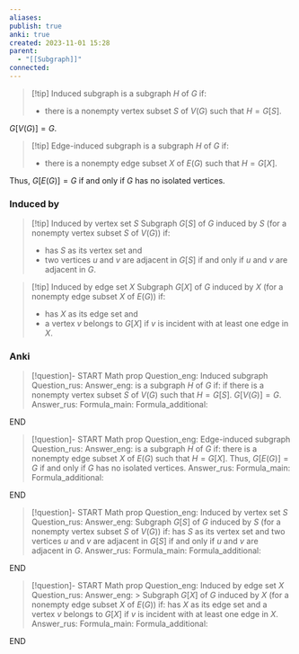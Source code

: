 ```yaml
---
aliases: 
publish: true
anki: true
created: 2023-11-01 15:28
parent:
  - "[[Subgraph]]"
connected:
---
```


> [!tip] Induced subgraph
is a subgraph $H$ of $G {}$ if: 
> - there is a nonempty vertex subset ${} S$ of $V(G)$ such that $H = G[S]$.

$G[V(G)] = G {}$. 

> [!tip] Edge-induced subgraph
> is a subgraph ${} H$ of $G {}$ if:
> - there is a nonempty  edge subset ${} X$ of $E(G)$ such that $H = G[X] {}$. 

Thus, ${} G[E(G)] = G$ if and only if $G {}$ has no isolated vertices.


### Induced by
> [!tip] Induced by vertex set ${} S {}$
> Subgraph ${} G[S]$ of $G$ induced by $S {}$ (for a nonempty  vertex subset ${} S$ of $V(G) {}$) if:
> - has ${} S$ as its vertex set and
> - two vertices $u$ and ${} v$ are adjacent in $G[S]$ if and only if $u$ and $v$ are adjacent in $G {}$.

> [!tip] Induced by edge set ${} X {}$
> Subgraph ${} G[X] {}$ of $G$ induced by $X {}$ (for a nonempty  edge subset ${} X$ of $E{} (G) {}$) if:
> - has ${} X {}$ as its edge set and
> - a vertex ${} v$ belongs to ${} G[X]$ if $v$ is incident with at least one edge in $X$. 

### Anki
> [!question]-
START
Math prop
Question_eng: Induced subgraph
Question_rus: 
Answer_eng: is a subgraph $H$ of $G {}$ if: 
if there is a nonempty vertex subset ${} S$ of $V(G)$ such that $H = G[S]$.
$G[V(G)] = G {}$. 
Answer_rus: 
Formula_main: 
Formula_additional:
<!--ID: 1699171145822-->
END

> [!question]-
START
Math prop
Question_eng: Edge-induced subgraph
Question_rus: 
Answer_eng: is a subgraph ${} H$ of $G {}$ if:
there is a nonempty  edge subset ${} X$ of $E(G)$ such that $H = G[X]$. 
Thus, $G[E(G)] = G$ if and only if $G {}$ has no isolated vertices.
Answer_rus: 
Formula_main: 
Formula_additional:
<!--ID: 1699171145833-->
END

> [!question]-
START
Math prop
Question_eng: Induced by vertex set ${} S {}$
Question_rus: 
Answer_eng: Subgraph ${} G[S]$ of $G$ induced by $S {}$ (for a nonempty  vertex subset ${} S$ of $V(G) {}$) if:
 has ${} S$ as its vertex set and
 two vertices $u$ and ${} v$ are adjacent in $G[S]$ if and only if $u$ and $v$ are adjacent in $G {}$.
Answer_rus: 
Formula_main: 
Formula_additional:
<!--ID: 1699171145843-->
END

> [!question]-
START
Math prop
Question_eng: Induced by edge set ${} X {}$
Question_rus: 
Answer_eng: > Subgraph ${} G[X] {}$ of $G$ induced by $X {}$ (for a nonempty  edge subset ${} X$ of $E{} (G) {}$) if:
 has ${} X {}$ as its edge set and
 a vertex ${} v$ belongs to ${} G[X]$ if $v$ is incident with at least one edge in $X$. 
Answer_rus: 
Formula_main: 
Formula_additional:
<!--ID: 1699171145854-->
END










